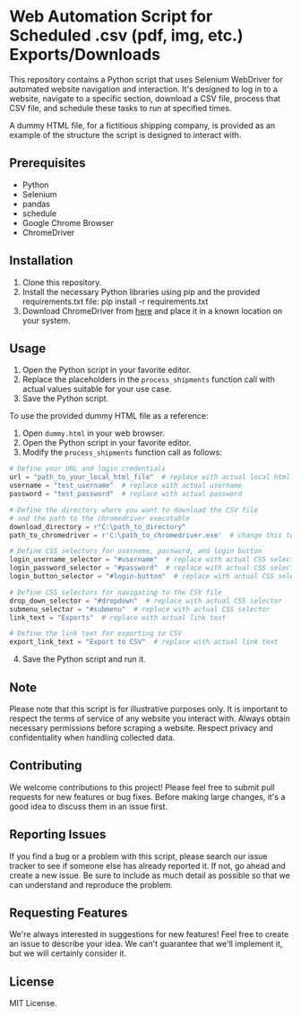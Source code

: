 # Web Automation Script for Scheduled .csv (pdf, img, etc.) Exports/Downloads

This repository contains a Python script that uses Selenium WebDriver for automated website navigation and interaction. It's designed to log in to a website, navigate to a specific section, download a CSV file, process that CSV file, and schedule these tasks to run at specified times.

A dummy HTML file, for a fictitious shipping company, is provided as an example of the structure the script is designed to interact with.

## Prerequisites

- Python 
- Selenium
- pandas
- schedule
- Google Chrome Browser
- ChromeDriver

## Installation

1. Clone this repository.
2. Install the necessary Python libraries using pip and the provided requirements.txt file:
  pip install -r requirements.txt
3. Download ChromeDriver from [here](https://sites.google.com/a/chromium.org/chromedriver/) and place it in a known location on your system.

## Usage

1. Open the Python script in your favorite editor.
2. Replace the placeholders in the `process_shipments` function call with actual values suitable for your use case.
3. Save the Python script.

To use the provided dummy HTML file as a reference:

1. Open `dummy.html` in your web browser.
2. Open the Python script in your favorite editor.
3. Modify the `process_shipments` function call as follows:

 ```python
 # Define your URL and login credentials
 url = "path_to_your_local_html_file"  # replace with actual local html file path
 username = "test_username"  # replace with actual username
 password = "test_password"  # replace with actual password

 # Define the directory where you want to download the CSV file
 # and the path to the chromedriver executable
 download_directory = r"C:\path_to_directory"
 path_to_chromedriver = r'C:\path_to_chromedriver.exe'  # change this to your actual path

 # Define CSS selectors for username, password, and login button
 login_username_selector = "#username"  # replace with actual CSS selector
 login_password_selector = "#password"  # replace with actual CSS selector
 login_button_selector = "#login-button"  # replace with actual CSS selector

 # Define CSS selectors for navigating to the CSV file
 drop_down_selector = "#dropdown"  # replace with actual CSS selector
 submenu_selector = "#submenu"  # replace with actual CSS selector
 link_text = "Exports"  # replace with actual link text

 # Define the link text for exporting to CSV
 export_link_text = "Export to CSV"  # replace with actual link text
 ```
4. Save the Python script and run it.

## Note

Please note that this script is for illustrative purposes only. It is important to respect the terms of service of any website you interact with. Always obtain necessary permissions before scraping a website. Respect privacy and confidentiality when handling collected data.

## Contributing

We welcome contributions to this project! Please feel free to submit pull requests for new features or bug fixes. Before making large changes, it's a good idea to discuss them in an issue first.

## Reporting Issues

If you find a bug or a problem with this script, please search our issue tracker to see if someone else has already reported it. If not, go ahead and create a new issue. Be sure to include as much detail as possible so that we can understand and reproduce the problem.

## Requesting Features

We're always interested in suggestions for new features! Feel free to create an issue to describe your idea. We can't guarantee that we'll implement it, but we will certainly consider it.

## License

MIT License.